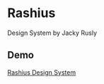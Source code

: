 # Rashius

Design System by Jacky Rusly

## Demo

[Rashius Design System](https://rashius.vercel.app/)

